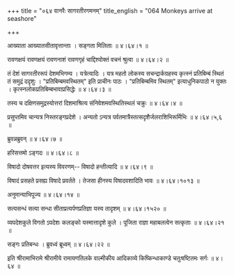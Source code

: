 +++
title = "०६४ वानरैः सागरतीरगमनम्"
title_english = "064 Monkeys arrive at seashore"

+++


आख्याता आख्यातसीतावृत्तान्ताः । सङ्गता मिलिताः  ॥  ४।६४।१  ॥   

  

रावणक्षयं रावणक्षयं रावणनाशं रावणगृहं चाद्दिश्योक्तं वचनं श्रुत्वा  ॥ 
४।६४।२ ॥   

  

तं देशं सागरतीररूपं देशमभिगम्य । यत्रेत्यादिः । यत्र महतो लोकस्य
सचन्द्रार्कग्रहस्य कृत्स्नं प्रतिबिम्बं स्थितं तं समुद्रं ददृशुः ।
"प्रतिबिम्बमवस्थितम्" इति प्राचीनः पाठः । "प्रतिबिम्बमिव स्थितम्"
इत्याधुनिकपाठो न युक्तः । कृत्स्नलोकप्रतिबिम्बभावाप्रसिद्धेः  ॥  ४।६४।३
 ॥   

  

तस्य च दक्षिणसमुद्रस्योत्तरां दिशमाश्रित्य संनिवेशमवस्थितिस्थलं चक्रुः
 ॥  ४।६४।४  ॥   

  

प्रसुप्तमिव चान्यत्र निस्तरङ्गप्रदेशे । अन्यतो ऽन्यत्र
पर्वतमात्रैस्तत्सदृशैर्जलराशिभिरूर्मिभिः  ॥  ४।६४।५,६  ॥   

  

ब्रुवन्नब्रुवन्  ॥  ४।६४।७  ॥   

  

हरिसत्तमो ऽङ्गदः  ॥  ४।६४।८  ॥   

  

विषादो दोषवत्तर इत्यस्य विवरणम्-- विषादो हन्तीत्यादि  ॥  ४।६४।९  ॥   

  

विषादं प्रसहते प्रसह्य विषादे प्रवर्तते । तेजसा हीनस्य विषादवशादिति भावः
 ॥  ४।६४।१०१३  ॥   

  

अनुमान्याभिपूज्य  ॥  ४।६४।१४  ॥   

  

सत्यसन्धं सत्या सन्धा सीताप्रत्यर्पणप्रतिज्ञा यस्य तादृशम्  ॥  ४।६४।१५२०
 ॥   

  

व्यपदेशकुले विगतो ऽपदेशः कलङ्को यस्मात्तादृशे कुले । पूजिता राज्ञा
महाबलत्वेन सत्कृताः  ॥  ४।६४।२१  ॥   

  

सङ्गः प्रतिबन्धः । ब्रुवध्वं ब्रूध्वम्  ॥  ४।६४।२२  ॥   

  

इति श्रीरामाभिरामे श्रीरामीये रामायणतिलके वाल्मीकीय आदिकाव्ये
किष्किन्धाकाण्डे चतुःषष्टितमः सर्गः  ॥  ४।६४  ॥   

  


